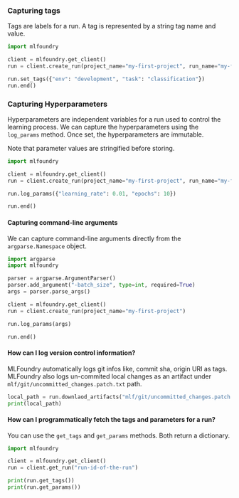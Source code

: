 ### Capturing tags

Tags are labels for a run. A tag is represented by a string tag name and value.

```python
import mlfoundry

client = mlfoundry.get_client()
run = client.create_run(project_name="my-first-project", run_name="my-first-run")

run.set_tags({"env": "development", "task": "classification"})
run.end()
```

### Capturing Hyperparameters

Hyperparameters are independent variables for a run used to control the learning process. We can capture the hyperparameters using the `log_params` method.
Once set, the hyperparameters are immutable.

Note that parameter values are stringified before storing.

```python
import mlfoundry

client = mlfoundry.get_client()
run = client.create_run(project_name="my-first-project", run_name="my-first-run")

run.log_params({"learning_rate": 0.01, "epochs": 10})

run.end()
```

#### Capturing command-line arguments

We can capture command-line arguments directly from the `argparse.Namespace` object.


```python
import argparse
import mlfoundry

parser = argparse.ArgumentParser()
parser.add_argument("-batch_size", type=int, required=True)
args = parser.parse_args()

client = mlfoundry.get_client()
run = client.create_run(project_name="my-first-project")

run.log_params(args)

run.end()
```

#### How can I log version control information?

MLFoundry automatically logs git infos like, commit sha, origin URI as tags. MLFoundry also logs un-commited local changes as an artifact under `mlf/git/uncommitted_changes.patch.txt` path.

```python
local_path = run.downlaod_artifacts("mlf/git/uncommitted_changes.patch.txt", "./")
print(local_path)
```

#### How can I programmatically fetch the tags and parameters for a run?

You can use the `get_tags` and `get_params` methods. Both return a dictionary.

```python
import mlfoundry

client = mlfoundry.get_client()
run = client.get_run("run-id-of-the-run")

print(run.get_tags())
print(run.get_params())
```

